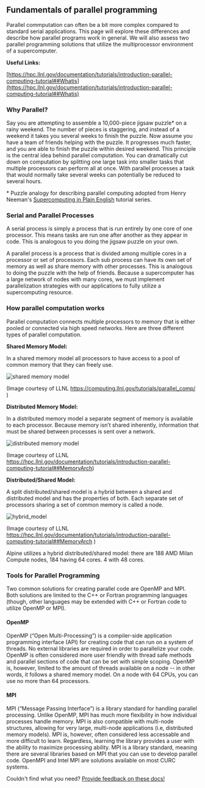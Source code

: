 ## Fundamentals of parallel programming

Parallel commputation can often be a bit more complex compared to
standard serial applications. This page will explore these differences and describe how parallel programs work in general.
We will also assess two parallel programming solutions that utilize the multiprocessor environment of a supercomputer.

__Useful Links:__

[https://hpc.llnl.gov/documentation/tutorials/introduction-parallel-computing-tutorial##Whatis](https://hpc.llnl.gov/documentation/tutorials/introduction-parallel-computing-tutorial##Whatis)

### Why Parallel?

Say you are attempting to assemble a 10,000-piece jigsaw puzzle\* on
a rainy weekend. The number of pieces is staggering, and instead of a
weekend it takes you several weeks to finish the puzzle. Now assume
you have a team of friends helping with the puzzle. It progresses much faster,
and you are able to finish the puzzle within desired weekend. This
principle is the central idea behind parallel computation. You can
dramatically cut down on computation by splitting one large task into
smaller tasks that multiple processors can perform all at once. With
parallel processes a task that would normally take several weeks can
potentially be reduced to several hours.

\* Puzzle analogy for describing parallel computing adopted from Henry
  Neeman's [Supercomputing in Plain
  English](http://www.oscer.ou.edu/education.php) tutorial series.

### Serial and Parallel Processes

A serial process is simply a process that is run entirely by one core
of one processor. This means tasks are run one after another as they
appear in code. This is analogous to you doing the jigsaw puzzle on
your own.  

A parallel process is a process that is divided among
multiple cores in a processor or set of processors. Each sub process
can have its own set of memory as well as share memory with other
processes. This is analogous to doing the puzzle with the help of
friends. Because a supercomputer has a large network of nodes with many
cores, we must implement parallelization strategies with our applications 
to fully utilize a supercomputing resource.

### How parallel computation works

Parallel computation connects multiple processors to memory that is
either pooled or connected via high speed networks. Here are three
different types of parallel computation.

__Shared Memory Model:__

In a shared memory model all processors to have access to a pool of
common memory that they can freely use.

![](https://hpc.llnl.gov/sites/default/files/shared_mem.gif "shared memory model")

(Image courtesy of LLNL <https://computing.llnl.gov/tutorials/parallel_comp/> )

__Distributed Memory Model:__

In a distributed memory model a separate segment of memory is
available to each processor.  Because memory isn’t shared inherently,
information that must be shared between processes is sent over a
network.

![](https://hpc.llnl.gov/sites/default/files/distributed_mem.gif "distributed memory model")

(Image courtesy of LLNL <https://hpc.llnl.gov/documentation/tutorials/introduction-parallel-computing-tutorial##MemoryArch>)

__Distributed/Shared Model:__

A split distributed/shared model is a hybrid between a shared and
distributed model and has the properties of both. Each separate set of
processors sharing a set of common memory is called a node.

![](https://hpc.llnl.gov/sites/default/files/hybrid_mem2.gif "hybrid_model")

(Image courtesy of LLNL <https://hpc.llnl.gov/documentation/tutorials/introduction-parallel-computing-tutorial##MemoryArch> )

Alpine utilizes a hybrid distributed/shared model: there are 188 AMD Milan Compute
nodes, 184 having 64 cores. 4 with 48 cores.

### Tools for Parallel Programming

Two common solutions for creating parallel code are OpenMP and
MPI. Both solutions are limited to the C++ or Fortran programming
languages (though, other languages may be extended with C++ or Fortran
code to utilize OpenMP or MPI).

#### OpenMP

OpenMP (“Open Multi-Processing”) is a compiler-side application
programming interface (API) for creating code that can run on a system
of threads. No external libraries are required in order to parallelize
your code. OpenMP is often considered more user friendly with thread
safe methods and parallel sections of code that can be set with simple
scoping.  OpenMP is, however, limited to the amount of threads
available on a node -- in other words, it follows a shared memory
model. On a node with 64 CPUs, you can use no more than 64 processors.

#### MPI

MPI (“Message Passing Interface”) is a library standard for handling
parallel processing. Unlike OpenMP, MPI has much more flexibility in
how individual processes handle memory. MPI is also compatible with
multi-node structures, allowing for very large, multi-node
applications (i.e, distributed memory models). MPI is, however, often
considered less accessable and more difficult to learn. Regardless, learning the library
provides a user with the ability to maximize processing ability. MPI
is a library standard, meaning there are several libraries based on
MPI that you can use to develop parallel code. OpenMPI and Intel MPI are solutions available on most CURC systems.

Couldn't find what you need? [Provide feedback on these docs!](https://forms.gle/bSQEeFrdvyeQWPtW9)
